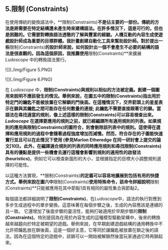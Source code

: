 ## 5.限制 (Constraints)

在使用傳統的變換語法中，**限制(Constraints)**不是佔主要的一部份。傳統的方法是將需要在特定結構還未產生時來建構語法。在許多情況下，這是可行的，但也是困難的。它需要對轉換語法透徹的了解與豐富的經驗。人機互動的內容生成使遊戲設計師成為重要的目標群體。我計畫創建自動化工具來幫助設計師。對於提出一些**限制(Constraints)**的設計師來說，如何設計出一個不會產生不必要的結構的語法是很直觀的。因為這個原因，我推薦使用**限制(Constraints)**來擴展 *Ludoscope* 中的轉換語法實行。

![](./img/Figure 5.PNG)

![](./img/Figure 6.PNG)

在 *Ludoscope* 中，**限制(Constraints)**與規則以相似的方法被定義。創建一個圖用來說明不應該發生的情況。舉例來說，在圖五中的**限制(Constraints)**指出用於特定門的鑰匙不能被放置在它解鎖的門後面。在這種情況下，交界箭頭上的星星表示在鎖與其鑰匙之間可能存在任何數量的連接; 此鑰匙不需要直接跟著它的鎖。當語法在尋找適當的規則，像上述這樣的**限制(Constraints)**可以容易檢查出來。 *Ludoscope* 在選擇要應用的規則之前，就已經編譯所有適用規則的列表。如果規則的應用與**限制(Constraints)**的圖符合，則會刪除該列表中的規則。這使得在選擇和應用規則的過程中會隨著過程強度增加而減慢。然而，符合存在的子圖能快速實行並且可以在此情況下使用 (參見Marlon Etheredge 在同一研討會上提交的論文[10])。此外，在編譯適合規則的列表的同時應用規則和尋找**限制(Constraints)**具有的優點是提供一些機會去運行這種會影響到規則的適用性的**啟發法(heuristics)**。例如它可以檢查新圖形的大小，並根據指定的目標大小調整規則選擇的可能性。

以這種方法實現，**限制(Constraints)**的定義可以容易地擴展到包括有用的快捷方式。舉例來說在圖六中**限制(Constraints)**使用特殊命令，該命令詳細說明**限制(Constraints)**只能被應用在其中節點1具有相同的屬性集合與節點2。

每個語法都詳細說明了**限制(Constraints)**，在*Ludoscope*中，語法的執行對應到多步生成過程中的單步變換。這意味著在每個步驟之後，生成的內容應該是連續的且一致。 它還增加了後面步驟的靈活性，能夠打破適用於早期步驟的**限制(Constraints)**。特別是因為在用於內容生成的這種模型驅動架構中，後來的轉換越來越趨向於特定被期望的遊戲。舉例來說，在早期創建遊戲結構的通用轉換中不允許把鑰匙放在鎖後面，這是一個好主意，它等同於讓鑰匙被放置在鎖之後的語法。因為在這個特定的遊戲中，該鎖可以一開始被解鎖然後當玩家通過它時再鎖起來。

